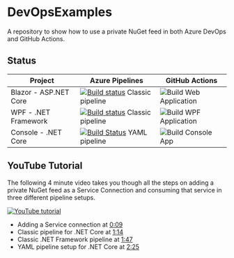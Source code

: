 # DevOpsExamples
A repository to show how to use a private NuGet feed in both Azure DevOps and GitHub Actions.

## Status

| Project | Azure Pipelines | GitHub Actions |
|--------------|--------------------------|----------------------|
| Blazor - ASP.NET Core | [![Build status](https://dev.azure.com/lance/DevOps%20Examples/_apis/build/status/MyBlazorApp%20Build)](https://dev.azure.com/lance/DevOps%20Examples/_build/latest?definitionId=47) Classic pipeline | ![Build Web Application](https://github.com/LanceMcCarthy/DevOpsExamples/workflows/Build%20Web%20Application/badge.svg) |
| WPF -  .NET Framework | [![Build status](https://dev.azure.com/lance/DevOps%20Examples/_apis/build/status/MyWpfApp%20Build)](https://dev.azure.com/lance/DevOps%20Examples/_build/latest?definitionId=46) Classic pipeline | ![Build WPF Application](https://github.com/LanceMcCarthy/DevOpsExamples/workflows/Build%20WPF%20Application/badge.svg) |
| Console - .NET Core | [![Build Status](https://dev.azure.com/lance/DevOps%20Examples/_apis/build/status/LanceMcCarthy.DevOpsExamples?branchName=main)](https://dev.azure.com/lance/DevOps%20Examples/_build/latest?definitionId=45&branchName=main) YAML pipeline | ![Build Console App](https://github.com/LanceMcCarthy/DevOpsExamples/workflows/Build%20Console%20App/badge.svg) |

## YouTube Tutorial

The following 4 minute video takes you though all the steps on adding a private NuGet feed as a Service Connection and consuming that service in three different pipeline setups. 

[![YouTube tutorial](https://img.youtube.com/vi/rUWU2n6FwgA/0.jpg)](https://www.youtube.com/watch?v=rUWU2n6FwgA)

* Adding a Service connection at [0:09](https://youtu.be/rUWU2n6FwgA?t=9) 
* Classic pipeline for .NET Core at [1:14](https://youtu.be/rUWU2n6FwgA?t=74) 
* Classic .NET Framework pipeline at [1:47](https://youtu.be/rUWU2n6FwgA?t=107)
* YAML pipeline setup for .NET Core at [2:25](https://youtu.be/rUWU2n6FwgA?t=145)
